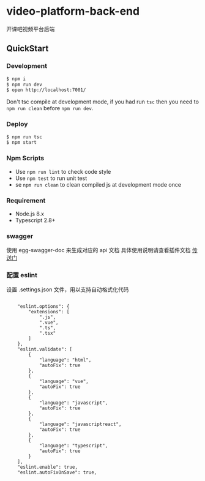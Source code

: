 # video-platform-back-end
开课吧视频平台后端

## QuickStart

### Development

```bash
$ npm i
$ npm run dev
$ open http://localhost:7001/
```

Don't tsc compile at development mode, if you had run `tsc` then you need to `npm run clean` before `npm run dev`.

### Deploy

```bash
$ npm run tsc
$ npm start
```

### Npm Scripts

- Use `npm run lint` to check code style
- Use `npm test` to run unit test
- se `npm run clean` to clean compiled js at development mode once

### Requirement

- Node.js 8.x
- Typescript 2.8+


### swagger 
使用 egg-swagger-doc 来生成对应的 api 文档
具体使用说明请查看插件文档  [传送门](https://www.npmjs.com/package/egg-swagger-doc)


### 配置 eslint
设置 .settings.json 文件，用以支持自动格式化代码
```

    "eslint.options": {
        "extensions": [
            ".js",
            ".vue",
            ".ts",
            ".tsx"
        ]
    },
    "eslint.validate": [
        {
            "language": "html",
            "autoFix": true
        },
        {
            "language": "vue",
            "autoFix": true
        },
        {
            "language": "javascript",
            "autoFix": true
        },
        {
            "language": "javascriptreact",
            "autoFix": true
        },
        {
            "language": "typescript",
            "autoFix": true
        }
    ],
    "eslint.enable": true,
    "eslint.autoFixOnSave": true,
```

